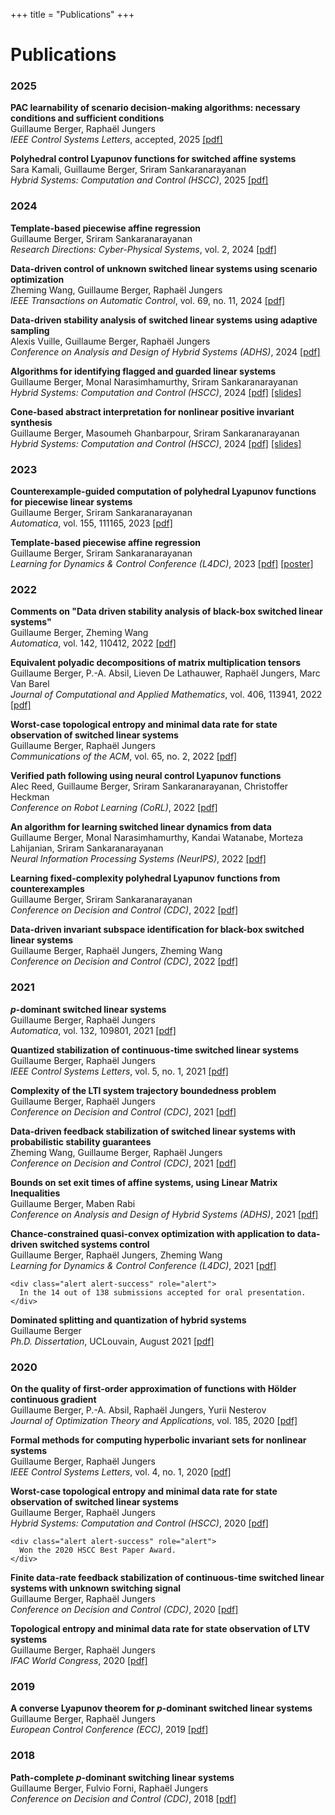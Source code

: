 +++
title = "Publications"
+++

# Publications

### 2025

**PAC learnability of scenario decision-making algorithms: necessary conditions and sufficient conditions**\
Guillaume Berger, Raphaël Jungers\
_IEEE Control Systems Letters_, accepted, 2025 [[pdf]](/assets/papers/10.1109_LCSYS.2025.3568760.pdf)

**Polyhedral control Lyapunov functions for switched affine systems**\
Sara Kamali, Guillaume Berger, Sriram Sankaranarayanan\
_Hybrid Systems: Computation and Control (HSCC)_, 2025 [[pdf]](/assets/papers/Piecewise_Affine_CLF.pdf)

### 2024

**Template-based piecewise affine regression**\
Guillaume Berger, Sriram Sankaranarayanan\
_Research Directions: Cyber-Physical Systems_, vol. 2, 2024 [[pdf]](/assets/papers/template-based-piecewise-affine-regression.pdf)

**Data-driven control of unknown switched linear systems using scenario optimization**\
Zheming Wang, Guillaume Berger, Raphaël Jungers\
_IEEE Transactions on Automatic Control_, vol. 69, no. 11, 2024 [[pdf]](/assets/papers/10.1109_TAC.2024.3382610.pdf)

**Data-driven stability analysis of switched linear systems using adaptive sampling**\
Alexis Vuille, Guillaume Berger, Raphaël Jungers\
_Conference on Analysis and Design of Hybrid Systems (ADHS)_, 2024 [[pdf]](/assets/papers/10.1016_j.ifacol.2024.07.421.pdf)

**Algorithms for identifying flagged and guarded linear systems**\
Guillaume Berger, Monal Narasimhamurthy, Sriram Sankaranarayanan\
_Hybrid Systems: Computation and Control (HSCC)_, 2024 [[pdf]](/assets/papers/10.1145_3641513.3650140.pdf) [[slides]](/assets/papers/10.1145_3641513.3650140-slides.pdf)

**Cone-based abstract interpretation for nonlinear positive invariant synthesis**\
Guillaume Berger, Masoumeh Ghanbarpour, Sriram Sankaranarayanan\
_Hybrid Systems: Computation and Control (HSCC)_, 2024 [[pdf]](/assets/papers/10.1145_3641513.3650127.pdf) [[slides]](/assets/papers/10.1145_3641513.3650127-slides.pdf)

### 2023

**Counterexample-guided computation of polyhedral Lyapunov functions for piecewise linear systems**\
Guillaume Berger, Sriram Sankaranarayanan\
_Automatica_, vol. 155, 111165, 2023 [[pdf]](/assets/papers/10.1016_j.automatica.2023.111165.pdf)

**Template-based piecewise affine regression**\
Guillaume Berger, Sriram Sankaranarayanan\
_Learning for Dynamics & Control Conference (L4DC)_, 2023 [[pdf]](/assets/papers/proceedings.mlr.press_v211_berger23a.pdf) [[poster]](/assets/papers/proceedings.mlr.press_v211_berger23a-poster.pdf)

### 2022

**Comments on "Data driven stability analysis of black-box switched linear systems"**\
Guillaume Berger, Zheming Wang\
_Automatica_, vol. 142, 110412, 2022 [[pdf]](/assets/papers/10.1016_j.automatica.2022.110412.pdf)

**Equivalent polyadic decompositions of matrix multiplication tensors**\
Guillaume Berger, P.-A. Absil, Lieven De Lathauwer, Raphaël Jungers, Marc Van Barel\
_Journal of Computational and Applied Mathematics_, vol. 406, 113941, 2022 [[pdf]](/assets/papers/10.1016_j.cam.2021.113941.pdf)

**Worst-case topological entropy and minimal data rate for state observation of switched linear systems**\
Guillaume Berger, Raphaël Jungers\
_Communications of the ACM_, vol. 65, no. 2, 2022 [[pdf]](/assets/papers/10.1145_3505269.pdf)

**Verified path following using neural control Lyapunov functions**\
Alec Reed, Guillaume Berger, Sriram Sankaranarayanan, Christoffer Heckman\
_Conference on Robot Learning (CoRL)_, 2022 [[pdf]](/assets/papers/proceedings.mlr.press_v205_reed23a.pdf)

**An algorithm for learning switched linear dynamics from data**\
Guillaume Berger, Monal Narasimhamurthy, Kandai Watanabe, Morteza Lahijanian, Sriram Sankaranarayanan\
_Neural Information Processing Systems (NeurIPS)_, 2022 [[pdf]](/assets/papers/proceedings.neurips.cc_paper_files_paper_2022_file_c415cd32375a3a020598334eb110dd29-Paper-Conference.pdf)

**Learning fixed-complexity polyhedral Lyapunov functions from counterexamples**\
Guillaume Berger, Sriram Sankaranarayanan\
_Conference on Decision and Control (CDC)_, 2022 [[pdf]](/assets/papers/10.1109_CDC51059.2022.9992338.pdf)

**Data-driven invariant subspace identification for black-box switched linear systems**\
Guillaume Berger, Raphaël Jungers, Zheming Wang\
_Conference on Decision and Control (CDC)_, 2022 [[pdf]](/assets/papers/10.1109_CDC51059.2022.9993022.pdf)

### 2021

**$p$-dominant switched linear systems**\
Guillaume Berger, Raphaël Jungers\
_Automatica_, vol. 132, 109801, 2021 [[pdf]](/assets/papers/10.1016_j.automatica.2021.109801.pdf)

**Quantized stabilization of continuous-time switched linear systems**\
Guillaume Berger, Raphaël Jungers\
_IEEE Control Systems Letters_, vol. 5, no. 1, 2021 [[pdf]](/assets/papers/10.1109_LCSYS.2020.3002068.pdf)

**Complexity of the LTI system trajectory boundedness problem**\
Guillaume Berger, Raphaël Jungers\
_Conference on Decision and Control (CDC)_, 2021 [[pdf]](/assets/papers/10.1109_CDC45484.2021.9683762.pdf)

**Data-driven feedback stabilization of switched linear systems with probabilistic stability guarantees**\
Zheming Wang, Guillaume Berger, Raphaël Jungers\
_Conference on Decision and Control (CDC)_, 2021 [[pdf]](/assets/papers/10.1109_CDC45484.2021.9683233.pdf)

**Bounds on set exit times of affine systems, using Linear Matrix Inequalities**\
Guillaume Berger, Maben Rabi\
_Conference on Analysis and Design of Hybrid Systems (ADHS)_, 2021 [[pdf]](/assets/papers/10.1016_j.ifacol.2021.08.512.pdf)

**Chance-constrained quasi-convex optimization with application to data-driven switched systems control**\
Guillaume Berger, Raphaël Jungers, Zheming Wang\
_Learning for Dynamics & Control Conference (L4DC)_, 2021 [[pdf]](/assets/papers/proceedings.mlr.press_v144_berger21a.pdf)
~~~
<div class="alert alert-success" role="alert">
  In the 14 out of 138 submissions accepted for oral presentation.
</div>
~~~

**Dominated splitting and quantization of hybrid systems**\
Guillaume Berger\
_Ph.D. Dissertation_, UCLouvain, August 2021 [[pdf]](/assets/papers/phdthesis.pdf)

### 2020

**On the quality of first-order approximation of functions with Hölder continuous gradient**\
Guillaume Berger, P.-A. Absil, Raphaël Jungers, Yurii Nesterov\
_Journal of Optimization Theory and Applications_, vol. 185, 2020 [[pdf]](/assets/papers/10.1007_s10957-020-01632-x.pdf)

**Formal methods for computing hyperbolic invariant sets for nonlinear systems**\
Guillaume Berger, Raphaël Jungers\
_IEEE Control Systems Letters_, vol. 4, no. 1, 2020 [[pdf]](/assets/papers/10.1109_LCSYS.2019.2923923.pdf)

**Worst-case topological entropy and minimal data rate for state observation of switched linear systems**\
Guillaume Berger, Raphaël Jungers\
_Hybrid Systems: Computation and Control (HSCC)_, 2020 [[pdf]](/assets/papers/10.1145_3365365.3382195.pdf)
~~~
<div class="alert alert-success" role="alert">
  Won the 2020 HSCC Best Paper Award.
</div>
~~~

**Finite data-rate feedback stabilization of continuous-time switched linear systems with unknown switching signal**\
Guillaume Berger, Raphaël Jungers\
_Conference on Decision and Control (CDC)_, 2020 [[pdf]](/assets/papers/10.1109_CDC42340.2020.9304214.pdf)

**Topological entropy and minimal data rate for state observation of LTV systems**\
Guillaume Berger, Raphaël Jungers\
_IFAC World Congress_, 2020 [[pdf]](/assets/papers/10.1016_j.ifacol.2020.12.1007.pdf)

### 2019

**A converse Lyapunov theorem for $p$-dominant switched linear systems**\
Guillaume Berger, Raphaël Jungers\
_European Control Conference (ECC)_, 2019 [[pdf]](/assets/papers/10.23919_ECC.2019.8795923.pdf)

### 2018

**Path-complete $p$-dominant switching linear systems**\
Guillaume Berger, Fulvio Forni, Raphaël Jungers\
_Conference on Decision and Control (CDC)_, 2018 [[pdf]](/assets/papers/10.1109_CDC.2018.8619703.pdf)